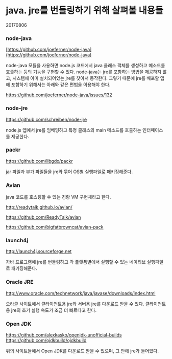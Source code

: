 # java. jre를 번들링하기 위해 살펴볼 내용들

20170806


### node-java

[https://github.com/joeferner/node-java](https://github.com/joeferner/node-java)

node-java 모듈을 사용하면 node.js 코드에서 java 클래스 객체를 생성하고 메소드를 호출하는 등의 기능을 구현할 수 있다.
node-java는 jre를 포함하는 방법을 제공하지 않고, 시스템에 이미 설치되어있는 jre를 찾아서 동작한다.
그렇기 때문에 jre를 배포할 앱에 포함하기 위해서는 아래와 같은 편법을 이용해야 한다.

https://github.com/joeferner/node-java/issues/132


### node-jre

https://github.com/schreiben/node-jre

node.js 앱에서 jre를 임베딩하고 특정 클래스의 main 메소드를 호출하는 인터페이스를 제공한다.


### packr

https://github.com/libgdx/packr

jar 파일과 부가 파일들을 jre와 묶어 OS별 실행파일로 패키징해준다.


### Avian

java 코드를 호스팅할 수 있는 경랑 VM 구현체라고 한다.

http://readytalk.github.io/avian/

https://github.com/ReadyTalk/avian

https://github.com/bigfatbrowncat/avian-pack


### launch4j

http://launch4j.sourceforge.net

자바 프로그램에 jre를 번들링하고 각 플랫폼별에서 실행할 수 있는 네이티브 실행파일로 패키징해준다.


### Oracle JRE

http://www.oracle.com/technetwork/java/javase/downloads/index.html

오라클 사이트에서 클라이언트용 jre와 서버용 jre를 다운로드 받을 수 있다.
클라이언트용 jre의 초기 실행 속도가 조금 더 빠르다고 한다.


### Open JDK

https://github.com/alexkasko/openjdk-unofficial-builds
https://github.com/ojdkbuild/ojdkbuild

위의 사이트들에서 Open JDK를 다운로드 받을 수 있으며, 그 안에 jre가 들어있다.